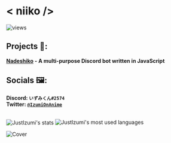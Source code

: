 # **< niiko />**

![views](https://komarev.com/ghpvc/?username=JustIzumi&style=flat-square)

## Projects 🔧:
   **[Nadeshiko](https://github.com/JustIzumi/Nadeshiko/) - A multi-purpose Discord bot written in JavaScript**  
 
   
## Socials 🖼:
   **Discord: `いずみくん#2574`**                                                                                                                                                   
   **Twitter: [`@IzumiOnAnime`](https://twitter.com/IzumiOnAnime)**
<br>
<br>

  <a>
<img align="center" alt="JustIzumi's stats" src="https://github-readme-stats.vercel.app/api?username=JustIzumi&show_icons=true&theme=midnight-purple">
  </a>
<img alt="JustIzumi's most used languages" src="https://github-readme-stats.vercel.app/api/top-langs/?username=JustIzumi&theme=midnight-purple&layout=compact">

<br>

![Cover](https://i.imgur.com/KsbkbLo.jpg)                                                                                                                                                                                                                                                                                                                               
